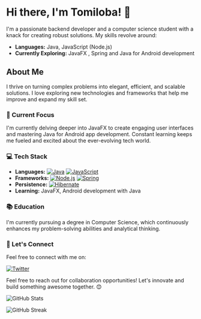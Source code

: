 
# Hi there, I'm Tomiloba! 👋

I'm a passionate backend developer and a computer science student with a knack for creating robust solutions. My skills revolve around:

- **Languages:** Java, JavaScript (Node.js)
- **Currently Exploring:** JavaFX , Spring and Java for Android development

## About Me

I thrive on turning complex problems into elegant, efficient, and scalable solutions. I love exploring new technologies and frameworks that help me improve and expand my skill set.

### 🌱 Current Focus

I'm currently delving deeper into JavaFX to create engaging user interfaces and mastering Java for Android app development. Constant learning keeps me fueled and excited about the ever-evolving tech world.
### 💻 Tech Stack

- **Languages:** [![Java](https://img.shields.io/badge/Java-ED8B00?style=for-the-badge&logo=java&logoColor=white)](https://www.java.com/)
  [![JavaScript](https://img.shields.io/badge/JavaScript-F7DF1E?style=for-the-badge&logo=javascript&logoColor=black)](https://developer.mozilla.org/en-US/docs/Web/JavaScript)
- **Frameworks:** [![Node.js](https://img.shields.io/badge/Node.js-43853D?style=for-the-badge&logo=node.js&logoColor=white)](https://nodejs.org/)
  [![Spring](https://img.shields.io/badge/Spring-6DB33F?style=for-the-badge&logo=spring&logoColor=white)](https://spring.io/)
- **Persistence:** [![Hibernate](https://img.shields.io/badge/Hibernate-59666C?style=for-the-badge&logo=hibernate&logoColor=white)](https://hibernate.org/)
- **Learning:** JavaFX, Android development with Java


### 📚 Education

I'm currently pursuing a degree in Computer Science, which continuously enhances my problem-solving abilities and analytical thinking.

### 🤝 Let's Connect




Feel free to connect with me on:
<!--


[![LinkedIn](https://img.shields.io/badge/LinkedIn-0077B5?style=for-the-badge&logo=linkedin&logoColor=white)](https://www.linkedin.com/)
[![GitHub](https://img.shields.io/badge/GitHub-100000?style=for-the-badge&logo=github&logoColor=white)](https://github.com/YourGitHubUsername)
-->
[![Twitter](https://img.shields.io/badge/Twitter-1DA1F2?style=for-the-badge&logo=twitter&logoColor=white)](https://twitter.com/@lobz03)







Feel free to reach out for collaboration opportunities! Let's innovate and build something awesome together. 😊

![GitHub Stats](https://github-readme-stats.vercel.app/api?username=Tomiloba21&show_icons=true)

![GitHub Streak](https://github-readme-streak-stats.herokuapp.com/?user=Tomiloba21)







